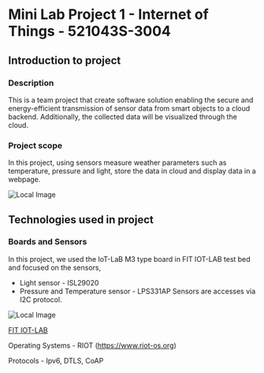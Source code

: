 <!-- ## Project 1 for IoT course at university of Oulu

- Assignment : [link](assignment.pdf)
- RIOT documentation : https://doc.riot-os.org/
- Testbed docs : https://www.iot-lab.info/docs/
- Testbed : https://www.iot-lab.info/testbed
- Testbed labs : https://labs.iot-lab.info/
- MQTT broker : https://mosquitto.org/
- Cloud service : Trying oracle cloud infrastructure?

---

- Used hardware : ? -->


# Mini Lab Project 1 - Internet of Things - 521043S-3004

## Introduction to project

### Description
This is a team project that create software solution enabling the secure and energy-efficient transmission of sensor data from smart objects to a cloud backend. Additionally, the collected data will be visualized through the cloud. 

### Project scope

In this project, using sensors measure weather parameters such as temperature, pressure and light, store the data in cloud and display data in a webpage.

![Local Image](../iot-2023-1/images/diagram_of_project.png)


## Technologies used in project
### Boards and Sensors
In this project, we used the IoT-LaB M3 type board in FIT IOT-LAB test bed and focused on the sensors,
- Light sensor -  ISL29020
- Pressure  and Temperature sensor - LPS331AP
Sensors are accesses via I2C protocol.

![Local Image](../iot-2023-1/images/Architecture.png)

[FIT IOT-LAB](https://www.iot-lab.info/docs/boards/iot-lab-m3/)

Operating Systems - RIOT (https://www.riot-os.org)

Protocols - Ipv6, DTLS, CoAP


